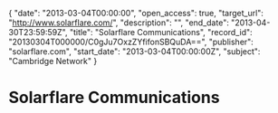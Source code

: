 {
  "date": "2013-03-04T00:00:00", 
  "open_access": true, 
  "target_url": "http://www.solarflare.com/", 
  "description": "", 
  "end_date": "2013-04-30T23:59:59Z", 
  "title": "Solarflare Communications", 
  "record_id": "20130304T000000/C0gJu7OxzZYfifonSBQuDA==", 
  "publisher": "solarflare.com", 
  "start_date": "2013-03-04T00:00:00Z", 
  "subject": "Cambridge Network"
}

# Solarflare Communications


